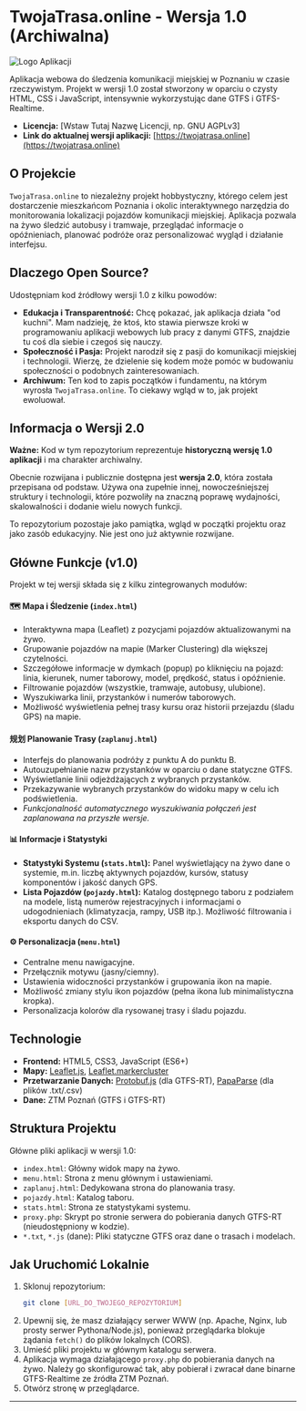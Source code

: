 # TwojaTrasa.online - Wersja 1.0 (Archiwalna)

![Logo Aplikacji](https://twojatrasa.online/favicons.png)

Aplikacja webowa do śledzenia komunikacji miejskiej w Poznaniu w czasie rzeczywistym. Projekt w wersji 1.0 został stworzony w oparciu o czysty HTML, CSS i JavaScript, intensywnie wykorzystując dane GTFS i GTFS-Realtime.

* **Licencja:** [Wstaw Tutaj Nazwę Licencji, np. GNU AGPLv3]
* **Link do aktualnej wersji aplikacji:** [https://twojatrasa.online](https://twojatrasa.online)

## O Projekcie

`TwojaTrasa.online` to niezależny projekt hobbystyczny, którego celem jest dostarczenie mieszkańcom Poznania i okolic interaktywnego narzędzia do monitorowania lokalizacji pojazdów komunikacji miejskiej. Aplikacja pozwala na żywo śledzić autobusy i tramwaje, przeglądać informacje o opóźnieniach, planować podróże oraz personalizować wygląd i działanie interfejsu.

## Dlaczego Open Source?

Udostępniam kod źródłowy wersji 1.0 z kilku powodów:

* **Edukacja i Transparentność:** Chcę pokazać, jak aplikacja działa "od kuchni". Mam nadzieję, że ktoś, kto stawia pierwsze kroki w programowaniu aplikacji webowych lub pracy z danymi GTFS, znajdzie tu coś dla siebie i czegoś się nauczy.
* **Społeczność i Pasja:** Projekt narodził się z pasji do komunikacji miejskiej i technologii. Wierzę, że dzielenie się kodem może pomóc w budowaniu społeczności o podobnych zainteresowaniach.
* **Archiwum:** Ten kod to zapis początków i fundamentu, na którym wyrosła `TwojaTrasa.online`. To ciekawy wgląd w to, jak projekt ewoluował.

## Informacja o Wersji 2.0

**Ważne:** Kod w tym repozytorium reprezentuje **historyczną wersję 1.0 aplikacji** i ma charakter archiwalny.

Obecnie rozwijana i publicznie dostępna jest **wersja 2.0**, która została przepisana od podstaw. Używa ona zupełnie innej, nowocześniejszej struktury i technologii, które pozwoliły na znaczną poprawę wydajności, skalowalności i dodanie wielu nowych funkcji.

To repozytorium pozostaje jako pamiątka, wgląd w początki projektu oraz jako zasób edukacyjny. Nie jest ono już aktywnie rozwijane.

## Główne Funkcje (v1.0)

Projekt w tej wersji składa się z kilku zintegrowanych modułów:

#### 🗺️ Mapa i Śledzenie (`index.html`)
* Interaktywna mapa (Leaflet) z pozycjami pojazdów aktualizowanymi na żywo.
* Grupowanie pojazdów na mapie (Marker Clustering) dla większej czytelności.
* Szczegółowe informacje w dymkach (popup) po kliknięciu na pojazd: linia, kierunek, numer taborowy, model, prędkość, status i opóźnienie.
* Filtrowanie pojazdów (wszystkie, tramwaje, autobusy, ulubione).
* Wyszukiwarka linii, przystanków i numerów taborowych.
* Możliwość wyświetlenia pełnej trasy kursu oraz historii przejazdu (śladu GPS) na mapie.

#### 规划 Planowanie Trasy (`zaplanuj.html`)
* Interfejs do planowania podróży z punktu A do punktu B.
* Autouzupełnianie nazw przystanków w oparciu o dane statyczne GTFS.
* Wyświetlanie linii odjeżdżających z wybranych przystanków.
* Przekazywanie wybranych przystanków do widoku mapy w celu ich podświetlenia.
* *Funkcjonalność automatycznego wyszukiwania połączeń jest zaplanowana na przyszłe wersje.*

#### 📊 Informacje i Statystyki
* **Statystyki Systemu (`stats.html`):** Panel wyświetlający na żywo dane o systemie, m.in. liczbę aktywnych pojazdów, kursów, statusy komponentów i jakość danych GPS.
* **Lista Pojazdów (`pojazdy.html`):** Katalog dostępnego taboru z podziałem na modele, listą numerów rejestracyjnych i informacjami o udogodnieniach (klimatyzacja, rampy, USB itp.). Możliwość filtrowania i eksportu danych do CSV.

#### ⚙️ Personalizacja (`menu.html`)
* Centralne menu nawigacyjne.
* Przełącznik motywu (jasny/ciemny).
* Ustawienia widoczności przystanków i grupowania ikon na mapie.
* Możliwość zmiany stylu ikon pojazdów (pełna ikona lub minimalistyczna kropka).
* Personalizacja kolorów dla rysowanej trasy i śladu pojazdu.

## Technologie

* **Frontend:** HTML5, CSS3, JavaScript (ES6+)
* **Mapy:** [Leaflet.js](https://leafletjs.com/), [Leaflet.markercluster](https://github.com/Leaflet/Leaflet.markercluster)
* **Przetwarzanie Danych:** [Protobuf.js](https://github.com/protobufjs/protobuf.js) (dla GTFS-RT), [PapaParse](https://www.papaparse.com/) (dla plików .txt/.csv)
* **Dane:** ZTM Poznań (GTFS i GTFS-RT)

## Struktura Projektu

Główne pliki aplikacji w wersji 1.0:

* `index.html`: Główny widok mapy na żywo.
* `menu.html`: Strona z menu głównym i ustawieniami.
* `zaplanuj.html`: Dedykowana strona do planowania trasy.
* `pojazdy.html`: Katalog taboru.
* `stats.html`: Strona ze statystykami systemu.
* `proxy.php`: Skrypt po stronie serwera do pobierania danych GTFS-RT (nieudostępniony w kodzie).
* `*.txt`, `*.js` (dane): Pliki statyczne GTFS oraz dane o trasach i modelach.

## Jak Uruchomić Lokalnie

1.  Sklonuj repozytorium:
    ```bash
    git clone [URL_DO_TWOJEGO_REPOZYTORIUM]
    ```
2.  Upewnij się, że masz działający serwer WWW (np. Apache, Nginx, lub prosty serwer Pythona/Node.js), ponieważ przeglądarka blokuje żądania `fetch()` do plików lokalnych (CORS).
3.  Umieść pliki projektu w głównym katalogu serwera.
4.  Aplikacja wymaga działającego `proxy.php` do pobierania danych na żywo. Należy go skonfigurować tak, aby pobierał i zwracał dane binarne GTFS-Realtime ze źródła ZTM Poznań.
5.  Otwórz stronę w przeglądarce.

---
